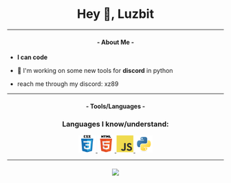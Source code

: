 <h1 align="center">Hey 👋, Luzbit</h1>

---

<h4 align="center">- About Me - </h4>


- **I can code**

- 🌟 I'm working on some new tools for **discord** in python 

- reach me through my discord: xz89
---

<h4 align="center">- Tools/Languages -</h4>

<h3 align="center">Languages I know/understand:</h3>
<p align="center">  <a href="https://www.w3schools.com/css/" target="_blank" rel="noreferrer"> <img src="https://raw.githubusercontent.com/devicons/devicon/master/icons/css3/css3-original-wordmark.svg" alt="css3" width="40" height="40"/> </a> <a href="https://www.w3.org/html/" target="_blank" rel="noreferrer"> <img src="https://raw.githubusercontent.com/devicons/devicon/master/icons/html5/html5-original-wordmark.svg" alt="html5" width="40" height="40"/> </a> <a href="https://developer.mozilla.org/en-US/docs/Web/JavaScript" target="_blank" rel="noreferrer"> <img src="https://raw.githubusercontent.com/devicons/devicon/master/icons/javascript/javascript-original.svg" alt="javascript" width="40" height="40"/> </a> <a href="https://www.python.org" target="_blank" rel="noreferrer"> <img src="https://raw.githubusercontent.com/devicons/devicon/master/icons/python/python-original.svg" alt="python" width="40" height="40"/> </a> </p>

---

<h4 align="center"><img src="https://imgs.search.brave.com/jMuw_U2004dggsdk9GayEMDMdWIob2cgORzepYlyCJk/rs:fit:860:0:0/g:ce/aHR0cHM6Ly9tZWRp/YTEuZ2lwaHkuY29t/L21lZGlhL2VVZHRS/MTBac3hsRkMvMTAw/LmdpZj9jaWQ9Nzkw/Yjc2MTF4ZDZqbDJv/ZGJ0dnFsZHJ5bXcz/dWZzZnk0Z2lyeTRj/c3pteHd4a3hiJmVw/PXYxX2dpZnNfc2Vh/cmNoJnJpZD0xMDAu/Z2lmJmN0PWc.gif" width="1000">
